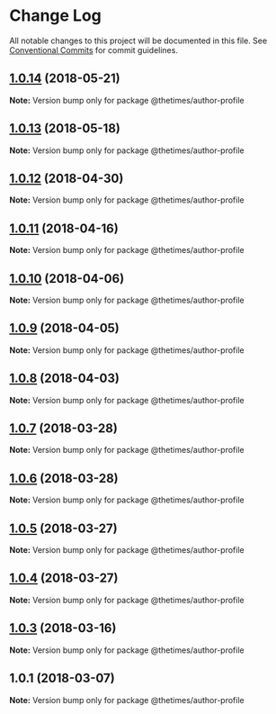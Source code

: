 # Change Log

All notable changes to this project will be documented in this file.
See [Conventional Commits](https://conventionalcommits.org) for commit guidelines.

<a name="1.0.14"></a>
## [1.0.14](https://github.com/newsuk/times-xnative/compare/@thetimes/author-profile@1.0.13...@thetimes/author-profile@1.0.14) (2018-05-21)




**Note:** Version bump only for package @thetimes/author-profile

<a name="1.0.13"></a>
## [1.0.13](https://github.com/newsuk/times-xnative/compare/@thetimes/author-profile@1.0.12...@thetimes/author-profile@1.0.13) (2018-05-18)




**Note:** Version bump only for package @thetimes/author-profile

<a name="1.0.12"></a>
## [1.0.12](https://github.com/newsuk/times-xnative/compare/@thetimes/author-profile@1.0.11...@thetimes/author-profile@1.0.12) (2018-04-30)




**Note:** Version bump only for package @thetimes/author-profile

<a name="1.0.11"></a>
## [1.0.11](https://github.com/newsuk/times-xnative/compare/@thetimes/author-profile@1.0.10...@thetimes/author-profile@1.0.11) (2018-04-16)




**Note:** Version bump only for package @thetimes/author-profile

<a name="1.0.10"></a>
## [1.0.10](https://github.com/newsuk/times-xnative/compare/@thetimes/author-profile@1.0.9...@thetimes/author-profile@1.0.10) (2018-04-06)




**Note:** Version bump only for package @thetimes/author-profile

<a name="1.0.9"></a>
## [1.0.9](https://github.com/newsuk/times-xnative/compare/@thetimes/author-profile@1.0.8...@thetimes/author-profile@1.0.9) (2018-04-05)




**Note:** Version bump only for package @thetimes/author-profile

<a name="1.0.8"></a>
## [1.0.8](https://github.com/newsuk/times-xnative/compare/@thetimes/author-profile@1.0.7...@thetimes/author-profile@1.0.8) (2018-04-03)




**Note:** Version bump only for package @thetimes/author-profile

<a name="1.0.7"></a>
## [1.0.7](https://github.com/newsuk/times-xnative/compare/@thetimes/author-profile@1.0.6...@thetimes/author-profile@1.0.7) (2018-03-28)




**Note:** Version bump only for package @thetimes/author-profile

<a name="1.0.6"></a>
## [1.0.6](https://github.com/newsuk/times-xnative/compare/@thetimes/author-profile@1.0.5...@thetimes/author-profile@1.0.6) (2018-03-28)




**Note:** Version bump only for package @thetimes/author-profile

<a name="1.0.5"></a>
## [1.0.5](https://github.com/newsuk/times-xnative/compare/@thetimes/author-profile@1.0.4...@thetimes/author-profile@1.0.5) (2018-03-27)




**Note:** Version bump only for package @thetimes/author-profile

<a name="1.0.4"></a>
## [1.0.4](https://github.com/newsuk/times-xnative/compare/@thetimes/author-profile@1.0.3...@thetimes/author-profile@1.0.4) (2018-03-27)




**Note:** Version bump only for package @thetimes/author-profile

<a name="1.0.3"></a>
## [1.0.3](https://github.com/newsuk/times-xnative/compare/@thetimes/author-profile@1.0.1...@thetimes/author-profile@1.0.3) (2018-03-16)




**Note:** Version bump only for package @thetimes/author-profile

<a name="1.0.1"></a>
## 1.0.1 (2018-03-07)




**Note:** Version bump only for package @thetimes/author-profile
